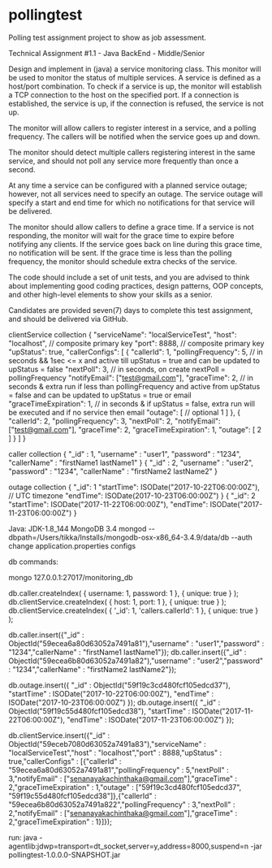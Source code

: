 # pollingtest
Polling test assignment project to show as job assessment.

Technical Assignment #1.1 - Java BackEnd - Middle/Senior

Design and implement in (java) a service monitoring class. This monitor will be used to monitor the status of multiple services. A service is defined as a host/port combination. To check if a service is up, the monitor will establish a TCP connection to the host on the specified port. If a connection is established, the service is up, if the connection is refused, the service is not up.

The monitor will allow callers to register interest in a service, and a polling frequency. The callers will be notified when the service goes up and down.

The monitor should detect multiple callers registering interest in the same service, and should not poll any service more frequently than once a second.

At any time a service can be configured with a planned service outage; however, not all services need to specify an outage. The service outage will specify a start and end time for which no notifications for that service will be delivered.

The monitor should allow callers to define a grace time.  If a service is not responding, the monitor will wait for the grace time to expire before notifying any clients.  If the service goes back on line during this grace time, no notification will be sent.  If the grace time is less than the polling frequency, the monitor should schedule extra checks of the service.

 
The code should include a set of unit tests, and you are advised to think about implementing good coding practices, design patterns, OOP concepts, and other high-level elements to show your skills as a senior. 


Candidates are provided seven(7) days to complete this test assignment, and should be delivered via GitHub.

clientService collection
{
    "serviceName": "localServiceTest",
    "host": "localhost", // composite primary key
    "port": 8888, // composite primary key
    "upStatus": true,
    "callerConfigs": [
        {
            "callerId": 1,
            "pollingFrequency": 5, // in seconds && 1sec <= x and active till upStatus = true and can be updated to upStatus = false
            "nextPoll": 3, // in seconds, on create nextPoll = pollingFrequency
            "notifyEmail": ["test@gmail.com"],
            "graceTime": 2, // in seconds & extra run if less than pollingFrequency and active from upStatus = false and can be updated to upStatus = true or email
            "graceTimeExpiration": 1, // in seconds & if upStatus = false, extra run will be executed and if no service then email
            "outage": [ // optional
            		1
            ]
        },
        {
            "callerId": 2,
            "pollingFrequency": 3,
            "nextPoll": 2,
            "notifyEmail": ["test@gmail.com"],
            "graceTime": 2,
            "graceTimeExpiration": 1,
            "outage": [
            		2
            ]
        }
    ]
}

caller collection
{
	"_id" : 1,
	"username" : "user1",
	"password" : "1234",
	"callerName" : "firstName1 lastName1"
}
{
	"_id" : 2,
	"username" : "user2",
	"password" : "1234",
	"callerName" : "firstName2 lastName2"
}

outage collection
{
	"_id": 1
    "startTime": ISODate("2017-10-22T06:00:00Z"), // UTC timezone
    "endTime": ISODate(2017-10-23T06:00:00Z")
}
{
	"_id": 2
    "startTime": ISODate("2017-11-22T06:00:00Z"),
    "endTime": ISODate("2017-11-23T06:00:00Z")
}

Java: JDK-1.8_144
MongoDB 3.4
mongod --dbpath=/Users/tikka/Installs/mongodb-osx-x86_64-3.4.9/data/db --auth
change application.properties configs

db commands:

mongo 127.0.0.1:27017/monitoring_db

db.caller.createIndex( { username: 1, password: 1 }, { unique: true } );
db.clientService.createIndex( { host: 1, port: 1 }, { unique: true } );
db.clientService.createIndex( { '_id': 1, 'callers.callerId': 1 }, { unique: true } );

db.caller.insert({"_id" : ObjectId("59ecea6a80d63052a7491a81"),"username" : "user1","password" : "1234","callerName" : "firstName1 lastName1"});
db.caller.insert({"_id" : ObjectId("59ecea6b80d63052a7491a82"),"username" : "user2","password" : "1234","callerName" : "firstName2 lastName2"});

db.outage.insert({ "_id" : ObjectId("59f19c3cd480fcf105edcd37"), "startTime" : ISODate("2017-10-22T06:00:00Z"), "endTime" : ISODate("2017-10-23T06:00:00Z") });
db.outage.insert({ "_id" : ObjectId("59f19c55d480fcf105edcd38"), "startTime" : ISODate("2017-11-22T06:00:00Z"), "endTime" : ISODate("2017-11-23T06:00:00Z") });

db.clientService.insert({"_id" : ObjectId("59eceb7080d63052a7491a83"),"serviceName" : "localServiceTest","host" : "localhost","port" : 8888,"upStatus" : true,"callerConfigs" : [{"callerId" : "59ecea6a80d63052a7491a81","pollingFrequency" : 5,"nextPoll" : 3,"notifyEmail" : ["senanayakachinthaka@gmail.com"],"graceTime" : 2,"graceTimeExpiration" : 1,"outage" : ["59f19c3cd480fcf105edcd37", "59f19c55d480fcf105edcd38"]},{"callerId" : "59ecea6b80d63052a7491a822","pollingFrequency" : 3,"nextPoll" : 2,"notifyEmail" : ["senanayakachinthaka@gmail.com"],"graceTime" : 2,"graceTimeExpiration" : 1}]});

run:
java  -agentlib:jdwp=transport=dt_socket,server=y,address=8000,suspend=n -jar pollingtest-1.0.0.0-SNAPSHOT.jar